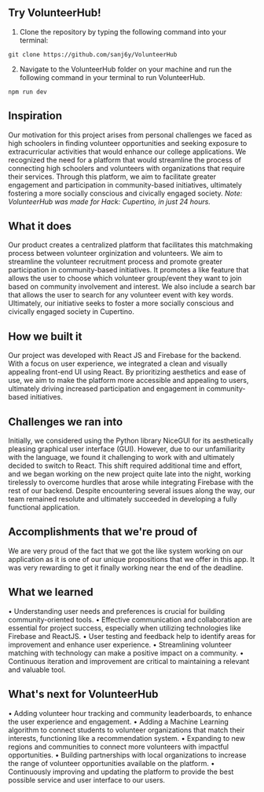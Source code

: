 ## Try VolunteerHub!
1. Clone the repository by typing the following command into your terminal:
```
git clone https://github.com/sanj6y/VolunteerHub
```
2. Navigate to the VolunteerHub folder on your machine and run the following command in your terminal to run VolunteerHub.
```
npm run dev
```

## Inspiration
Our motivation for this project arises from personal challenges we faced as high schoolers in finding volunteer opportunities and seeking exposure to extracurricular activities that would enhance our college applications. We recognized the need for a platform that would streamline the process of connecting high schoolers and volunteers with organizations that require their services. Through this platform, we aim to facilitate greater engagement and participation in community-based initiatives, ultimately fostering a more socially conscious and civically engaged society.
*Note: VolunteerHub was made for Hack: Cupertino, in just 24 hours.*

## What it does
Our product creates a centralized platform that facilitates this matchmaking process between volunteer orginization and volunteers. We aim to streamline the volunteer recruitment process and promote greater participation in community-based initiatives. It promotes a like feature that allows the user to choose which volunteer group/event they want to join based on community involvement and interest. We also include a search bar that allows the user to search for any volunteer event with key words. Ultimately, our initiative seeks to foster a more socially conscious and civically engaged society in Cupertino.

## How we built it
Our project was developed with React JS and Firebase for the backend. With a focus on user experience, we integrated a clean and visually appealing front-end UI using React. By prioritizing aesthetics and ease of use, we aim to make the platform more accessible and appealing to users, ultimately driving increased participation and engagement in community-based initiatives. 

## Challenges we ran into
Initially, we considered using the Python library NiceGUI for its aesthetically pleasing graphical user interface (GUI). However, due to our unfamiliarity with the language, we found it challenging to work with and ultimately decided to switch to React. This shift required additional time and effort, and we began working on the new project quite late into the night, working tirelessly to overcome hurdles that arose while integrating Firebase with the rest of our backend. Despite encountering several issues along the way, our team remained resolute and ultimately succeeded in developing a fully functional application.

## Accomplishments that we're proud of
We are very proud of the fact that we got the like system working on our application as it is one of our unique propositions that we offer in this app. It was very rewarding to get it finally working near the end of the deadline. 

## What we learned
• Understanding user needs and preferences is crucial for building community-oriented tools.
• Effective communication and collaboration are essential for project success, especially when utilizing technologies like Firebase and ReactJS.
• User testing and feedback help to identify areas for improvement and enhance user experience.
• Streamlining volunteer matching with technology can make a positive impact on a community.
• Continuous iteration and improvement are critical to maintaining a relevant and valuable tool.

## What's next for VolunteerHub
• Adding volunteer hour tracking and community leaderboards, to enhance the user experience and engagement.
• Adding a Machine Learning algorithm to connect students to volunteer organizations that match their interests, functioning like a recommendation system.
• Expanding to new regions and communities to connect more volunteers with impactful opportunities.
• Building partnerships with local organizations to increase the range of volunteer opportunities available on the platform.
• Continuously improving and updating the platform to provide the best possible service and user interface to our users.
